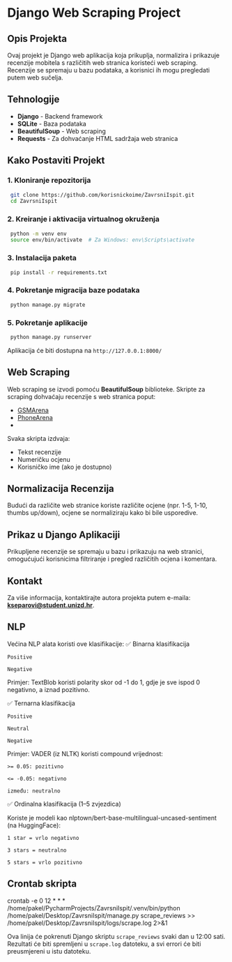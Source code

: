 # Django Web Scraping Project

## Opis Projekta
Ovaj projekt je Django web aplikacija koja prikuplja, normalizira i prikazuje recenzije mobitela s različitih web stranica koristeći web scraping. Recenzije se spremaju u bazu podataka, a korisnici ih mogu pregledati putem web sučelja.

## Tehnologije
- **Django** - Backend framework
- **SQLite** - Baza podataka
- **BeautifulSoup** - Web scraping
- **Requests** - Za dohvaćanje HTML sadržaja web stranica

## Kako Postaviti Projekt
### 1. Kloniranje repozitorija
```sh
 git clone https://github.com/korisnickoime/ZavrsniIspit.git
 cd ZavrsniIspit
```
### 2. Kreiranje i aktivacija virtualnog okruženja
```sh
 python -m venv env
 source env/bin/activate  # Za Windows: env\Scripts\activate
```
### 3. Instalacija paketa
```sh
 pip install -r requirements.txt
```
### 4. Pokretanje migracija baze podataka
```sh
 python manage.py migrate
```
### 5. Pokretanje aplikacije
```sh
 python manage.py runserver
```
Aplikacija će biti dostupna na `http://127.0.0.1:8000/`

## Web Scraping
Web scraping se izvodi pomoću **BeautifulSoup** biblioteke. Skripte za scraping dohvaćaju recenzije s web stranica poput:
- [GSMArena](https://www.gsmarena.com/)
- [PhoneArena](https://www.phonearena.com/)
- 
Svaka skripta izdvaja:
- Tekst recenzije
- Numeričku ocjenu
- Korisničko ime (ako je dostupno)

## Normalizacija Recenzija
Budući da različite web stranice koriste različite ocjene (npr. 1-5, 1-10, thumbs up/down), ocjene se normaliziraju kako bi bile usporedive.

## Prikaz u Django Aplikaciji
Prikupljene recenzije se spremaju u bazu i prikazuju na web stranici, omogućujući korisnicima filtriranje i pregled različitih ocjena i komentara.

## Kontakt
Za više informacija, kontaktirajte autora projekta putem e-maila: **kseparovi@student.unizd.hr**.



## NLP

Većina NLP alata koristi ove klasifikacije:
✅ Binarna klasifikacija

    Positive

    Negative

Primjer: TextBlob koristi polarity skor od -1 do 1, gdje je sve ispod 0 negativno, a iznad pozitivno.


✅ Ternarna klasifikacija

    Positive

    Neutral

    Negative

Primjer: VADER (iz NLTK) koristi compound vrijednost:

    >= 0.05: pozitivno

    <= -0.05: negativno

    između: neutralno

✅ Ordinalna klasifikacija (1–5 zvjezdica)

Koriste je modeli kao nlptown/bert-base-multilingual-uncased-sentiment (na HuggingFace):

    1 star = vrlo negativno

    3 stars = neutralno

    5 stars = vrlo pozitivno



## Crontab skripta
crontab -e
0 12 * * * /home/pakel/PycharmProjects/ZavrsniIspit/.venv/bin/python /home/pakel/Desktop/ZavrsniIspit/manage.py scrape_reviews >> /home/pakel/Desktop/ZavrsniIspit/logs/scrape.log 2>&1

Ova linija će pokrenuti Django skriptu `scrape_reviews` svaki dan u 12:00 sati. Rezultati će biti spremljeni u `scrape.log` datoteku, a svi errori će biti preusmjereni u istu datoteku.